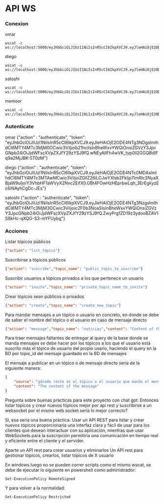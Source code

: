 # API WS

### Conexion
omar

```
wscat -c ws://localhost:5000/eyJhbGciOiJIUzI1NiIsInR5cCI6IkpXVCJ9.eyJleHAiOjE2ODE5OTg4MjQsImlhdCI6MTY4MTkxMjQyNCwic3ViIjoib21hciIsInBheWxvYWQiOnsiZGVzY3JpcHRpb24iOiJUZXN0IHRva2VuIn19.xiXwJ8Z5LNSC35wBMjVw6V6Jn56wW7ltfPUH3_LXqR8
```

diego

```
wscat -c ws://localhost:5000/eyJhbGciOiJIUzI1NiIsInR5cCI6IkpXVCJ9.eyJleHAiOjE2ODE5OTg4MDYsImlhdCI6MTY4MTkxMjQwNiwic3ViIjoiZGllZ28iLCJwYXlsb2FkIjp7ImRlc2NyaXB0aW9uIjoiVGVzdCB0b2tlbiJ9fQ.8copNWFY6etWJBwrF11sMJ3WCYizKXjRAGsbRA4TY7U
```

satoshi

```
wscat -c ws://localhost:5000/eyJhbGciOiJIUzI1NiIsInR5cCI6IkpXVCJ9.eyJleHAiOjE2ODE5OTg3NzksImlhdCI6MTY4MTkxMjM3OSwic3ViIjoic2F0b3NoaSIsInBheWxvYWQiOnsiZGVzY3JpcHRpb24iOiJUZXN0IHRva2VuIn19.5QorLl_ITxLL4Br3PjlGAtjiwdKJ91DNHFyP6lFljrg
```

memoor

```
wscat -c ws://localhost:5000/eyJhbGciOiJIUzI1NiIsInR5cCI6IkpXVCJ9.eyJleHAiOjE2ODE5OTg4NDQsImlhdCI6MTY4MTkxMjQ0NCwic3ViIjoibWVtb29yIiwicGF5bG9hZCI6eyJkZXNjcmlwdGlvbiI6IlRlc3QgdG9rZW4ifX0.AWAfwiKvEgfHEDOzrpcya0fUYUKantH_QQEXtie7tw4
```

### Autenticate

omar
{"action" : "authenticate", "token": "eyJhbGciOiJIUzI1NiIsInR5cCI6IkpXVCJ9.eyJleHAiOjE2ODE4NTg3NDgsImlhdCI6MTY4MTc3MjM0OCwic3ViIjoib21hciIsInBheWxvYWQiOnsiZGVzY3JpcGNpb24iOiJjdWFscXVpZXJfY29zYSJ9fQ.wNEyAllFh4wVK_typ0ll2GGQBdIFq9a2MjJBK-5T0zM"}

diego
{"action" : "authenticate", "token": "eyJhbGciOiJIUzI1NiIsInR5cCI6IkpXVCJ9.eyJleHAiOjE2ODE4NTc0MDAsImlhdCI6MTY4MTc3MTAwMCwic3ViIjoiZGllZ28iLCJwYXlsb2FkIjp7ImRlc2NyaXBjaW9uIjoiY3VhbHF1aWVyX2Nvc2EifX0.OBt4FOwHzHEprbwLqh_3ErEgkyzEc6iNAyhCgDc-JEs"}

satoshi
{"action" : "authenticate", "token": "eyJhbGciOiJIUzI1NiIsInR5cCI6IkpXVCJ9.eyJleHAiOjE2ODE4NTg3NzgsImlhdCI6MTY4MTc3MjM3OCwic3ViIjoic2F0b3NoaSIsInBheWxvYWQiOnsiZGVzY3JpcGNpb24iOiJjdWFscXVpZXJfY29zYSJ9fQ.ZwyPrg1ZD19z3ydooBZAV1S8kHc-qXQG-S3-mYFUybg"}


### Acciones
Listar tópicos públicos
```json
{"action": "list_topics"}
```

Suscribirse a tópicos públicos
```json
{"action": "suscribe","topic_name": "public_topic_to_suscribe"}
```

Suscribir usuarios a tópicos privados a los que pertenece un usuario
```json
{"action": "invite","topic_name": "private_topic_name_to_invite"}
```

Crear tópicos sean públicos o privados
```json
{"action": "create","topic_name": "create_new_topic"}
```

Para mandar mensajes a un tópico o usuario en concreto, en donde se debe de saber el nombre del tópico o el usuario en caso
de mensaje directo
```json
{"action": "message","topic_name": "noticias","content": "Content of the message"}
```

Para traer mensajes faltantes de entregar al query de la base donde se manda mensajes se debe hacer por los tópicos a los 
que el usuario está suscrito más el tópico de usuario del propio usario, haciendo el query en la BD por topic_id del mensaje guardado en la BD de mensajes

El mensaje a publicar en un tópico o de mensaje directo sería de la siguiente manera:

```json
{
    "source": "gdcode (este es el tópico o el usuario que mando el mensaje directo)",
    "content": "The content of the message"
}
```

Pregunta sobre buenas prácticas para este proyecto con chat gpt:
Entonces listar tópicos y crear nuevos tópicos mejor por api rest y suscribirse a un websocket por el mismo web socket sería lo mejor correcto?

Sí, esa sería una buena práctica. Usar un API REST para listar y crear nuevos tópicos proporcionaría una interfaz clara y fácil de usar para los clientes que desean interactuar con su aplicación, mientras que usar WebSockets para la suscripción permitiría una comunicación en tiempo real y eficiente entre el cliente y el servidor.

Aparte un API rest para crear usuarios y eliminarlos
Un API rest para gestionar tópicos, crearlos, listar tópicos de X usuario

En windows luego no se pueden correr scripts como el mismo wscat, se debe de ejecutar lo siguiente en powershell como administrador:

```
Set-ExecutionPolicy RemoteSigned
```

Y para volver a la normalidad:

```
Set-ExecutionPolicy Restricted
```